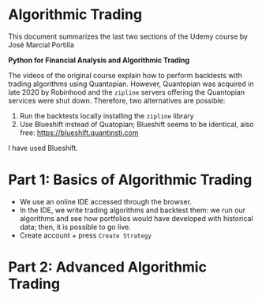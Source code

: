 # Algorithmic Trading

This document summarizes the last two sections of the Udemy course by José Marcial Portilla

**Python for Financial Analysis and Algorithmic Trading**

The videos of the original course explain how to perform backtests with trading algorithms using Quantopian. However, Quantopian was acquired in late 2020 by Robinhood and the `zipline` servers offering the Quantopian services were shut down. Therefore, two alternatives are possible:
1. Run the backtests locally installing the `zipline` library
2. Use Blueshift instead of Quatopian; Blueshift seems to be identical, also free: https://blueshift.quantinsti.com

I have used Blueshift.

# Part 1: Basics of Algorithmic Trading

- We use an online IDE accessed through the browser.
- In the IDE, we write trading algorithms and backtest them: we run our algorithms and see how portfolios would have developed with historical data; then, it is possible to go live.
- Create account + press `Create Strategy`



# Part 2: Advanced Algorithmic Trading


